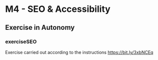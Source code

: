 # M4 - SEO & Accessibility

## Exercise in Autonomy

### exerciseSEO
Exercise carried out according to the instructions https://bit.ly/3xbNCEq
